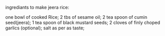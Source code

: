ingrediants to make jeera rice:


one bowl of cooked Rice;
2 tbs of sesame oil;
2 tea spoon of cumin seed(jeera);
1 tea spoon of black mustard seeds;
2 cloves of finly choped garlics (optional);
salt as per as taste;

